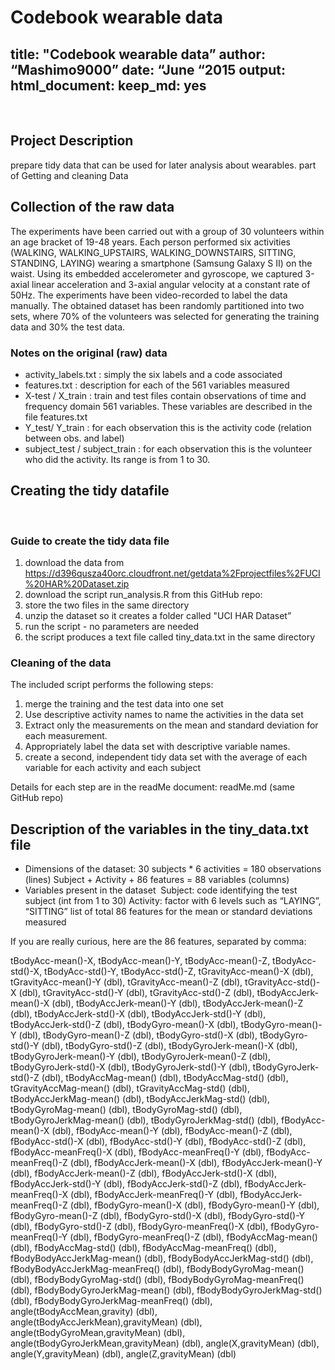 Codebook wearable data
======================
title: "Codebook wearable data”
author: “Mashimo9000”
date: “June “2015
output:
  html_document:
    keep_md: yes
---
 
## Project Description
 prepare tidy data that can be used for later analysis about wearables.
 part of Getting and cleaning Data
 
## Collection of the raw data
The experiments have been carried out with a group of 30 volunteers within an age bracket of 19-48 years. Each person performed six activities (WALKING, WALKING_UPSTAIRS, WALKING_DOWNSTAIRS, SITTING, STANDING, LAYING) wearing a smartphone (Samsung Galaxy S II) on the waist. Using its embedded accelerometer and gyroscope, we captured 3-axial linear acceleration and 3-axial angular velocity at a constant rate of 50Hz. The experiments have been video-recorded to label the data manually. The obtained dataset has been randomly partitioned into two sets, where 70% of the volunteers was selected for generating the training data and 30% the test data. 
 
### Notes on the original (raw) data 
* activity_labels.txt : simply the six labels and a code associated
* features.txt : description for each of the 561 variables measured
* X-test  / X_train : train and test files contain observations of time and frequency domain 561 variables. These variables are described in the file features.txt
* Y_test/ Y_train : for each observation this is the activity code (relation between obs. and label)
* subject_test / subject_train : for each observation this is the volunteer who did the activity. Its range is from 1 to 30.
 
## Creating the tidy datafile
 
### Guide to create the tidy data file
1. download the data from https://d396qusza40orc.cloudfront.net/getdata%2Fprojectfiles%2FUCI%20HAR%20Dataset.zip
2. download the script run_analysis.R from this GitHub repo:
3. store the two files in the same directory
4. unzip the dataset so it creates a folder called "UCI HAR Dataset”
5. run the script - no parameters are needed
6. the script produces a text file called tiny_data.txt in the same directory
 
### Cleaning of the data
The included script performs the following steps:
1. merge the training and the test data into one set
2.  Use descriptive activity names to name the activities in the data set
3.  Extract only the measurements on the mean and standard deviation for each measurement. 
4. Appropriately label the data set with descriptive variable names. 
5. create a second, independent tidy data set with the average of each variable for each activity and each subject

Details for each step are in the readMe document:  readMe.md  (same GitHub repo)
 
## Description of the variables in the tiny_data.txt file
* Dimensions of the dataset:
   30 subjects * 6 activities = 180 observations (lines)
   Subject + Activity + 86 features = 88 variables (columns) 
* Variables present in the dataset
 Subject: code identifying the test subject (int from 1 to 30)
 Activity: factor with 6 levels such as “LAYING”, “SITTING”
 list of total 86 features for the mean or standard deviations measured

If you are really curious, here are the 86 features, separated by comma:

tBodyAcc-mean()-X, tBodyAcc-mean()-Y, tBodyAcc-mean()-Z, tBodyAcc-std()-X, tBodyAcc-std()-Y,
 tBodyAcc-std()-Z, tGravityAcc-mean()-X (dbl), tGravityAcc-mean()-Y (dbl), tGravityAcc-mean()-Z (dbl), tGravityAcc-std()-X (dbl), tGravityAcc-std()-Y (dbl), tGravityAcc-std()-Z (dbl), tBodyAccJerk-mean()-X (dbl), tBodyAccJerk-mean()-Y (dbl),
  tBodyAccJerk-mean()-Z (dbl), tBodyAccJerk-std()-X (dbl), tBodyAccJerk-std()-Y (dbl), tBodyAccJerk-std()-Z (dbl),
  tBodyGyro-mean()-X (dbl), tBodyGyro-mean()-Y (dbl), tBodyGyro-mean()-Z (dbl), tBodyGyro-std()-X (dbl), tBodyGyro-std()-Y
  (dbl), tBodyGyro-std()-Z (dbl), tBodyGyroJerk-mean()-X (dbl), tBodyGyroJerk-mean()-Y (dbl), tBodyGyroJerk-mean()-Z (dbl),
  tBodyGyroJerk-std()-X (dbl), tBodyGyroJerk-std()-Y (dbl), tBodyGyroJerk-std()-Z (dbl), tBodyAccMag-mean() (dbl),
  tBodyAccMag-std() (dbl), tGravityAccMag-mean() (dbl), tGravityAccMag-std() (dbl), tBodyAccJerkMag-mean() (dbl),
  tBodyAccJerkMag-std() (dbl), tBodyGyroMag-mean() (dbl), tBodyGyroMag-std() (dbl), tBodyGyroJerkMag-mean() (dbl),
  tBodyGyroJerkMag-std() (dbl), fBodyAcc-mean()-X (dbl), fBodyAcc-mean()-Y (dbl), fBodyAcc-mean()-Z (dbl), fBodyAcc-std()-X
  (dbl), fBodyAcc-std()-Y (dbl), fBodyAcc-std()-Z (dbl), fBodyAcc-meanFreq()-X (dbl), fBodyAcc-meanFreq()-Y (dbl),
  fBodyAcc-meanFreq()-Z (dbl), fBodyAccJerk-mean()-X (dbl), fBodyAccJerk-mean()-Y (dbl), fBodyAccJerk-mean()-Z (dbl),
  fBodyAccJerk-std()-X (dbl), fBodyAccJerk-std()-Y (dbl), fBodyAccJerk-std()-Z (dbl), fBodyAccJerk-meanFreq()-X (dbl),
  fBodyAccJerk-meanFreq()-Y (dbl), fBodyAccJerk-meanFreq()-Z (dbl), fBodyGyro-mean()-X (dbl), fBodyGyro-mean()-Y (dbl),
  fBodyGyro-mean()-Z (dbl), fBodyGyro-std()-X (dbl), fBodyGyro-std()-Y (dbl), fBodyGyro-std()-Z (dbl), fBodyGyro-meanFreq()-X
  (dbl), fBodyGyro-meanFreq()-Y (dbl), fBodyGyro-meanFreq()-Z (dbl), fBodyAccMag-mean() (dbl), fBodyAccMag-std() (dbl),
  fBodyAccMag-meanFreq() (dbl), fBodyBodyAccJerkMag-mean() (dbl), fBodyBodyAccJerkMag-std() (dbl),
  fBodyBodyAccJerkMag-meanFreq() (dbl), fBodyBodyGyroMag-mean() (dbl), fBodyBodyGyroMag-std() (dbl),
  fBodyBodyGyroMag-meanFreq() (dbl), fBodyBodyGyroJerkMag-mean() (dbl), fBodyBodyGyroJerkMag-std() (dbl),
  fBodyBodyGyroJerkMag-meanFreq() (dbl), angle(tBodyAccMean,gravity) (dbl), angle(tBodyAccJerkMean),gravityMean) (dbl),
  angle(tBodyGyroMean,gravityMean) (dbl), angle(tBodyGyroJerkMean,gravityMean) (dbl), angle(X,gravityMean) (dbl),
  angle(Y,gravityMean) (dbl), angle(Z,gravityMean) (dbl)
